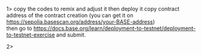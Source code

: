 1> 
copy the codes to remix and adjust it then deploy it
copy contract address of the contract creation (you can get it on https://sepolia.basescan.org/address/your-BASE-address) <br>
then go to https://docs.base.org/learn/deployment-to-testnet/deployment-to-testnet-exercise and submit.

2>


